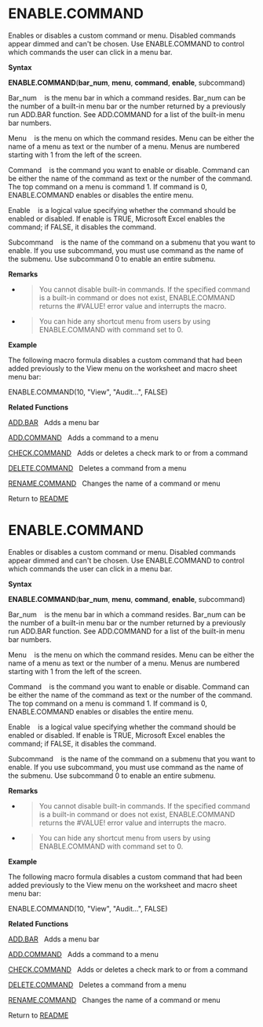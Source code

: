 # ENABLE.COMMAND

Enables or disables a custom command or menu. Disabled commands appear
dimmed and can't be chosen. Use ENABLE.COMMAND to control which commands
the user can click in a menu bar.

**Syntax**

**ENABLE.COMMAND**(**bar\_num**, **menu**, **command**, **enable**,
subcommand)

Bar\_num&nbsp;&nbsp;&nbsp;&nbsp;is the menu bar in which a command
resides. Bar\_num can be the number of a built-in menu bar or the number
returned by a previously run ADD.BAR function. See ADD.COMMAND for a
list of the built-in menu bar numbers.

Menu&nbsp;&nbsp;&nbsp;&nbsp;is the menu on which the command resides.
Menu can be either the name of a menu as text or the number of a menu.
Menus are numbered starting with 1 from the left of the screen.

Command&nbsp;&nbsp;&nbsp;&nbsp;is the command you want to enable or
disable. Command can be either the name of the command as text or the
number of the command. The top command on a menu is command 1. If
command is 0, ENABLE.COMMAND enables or disables the entire menu.

Enable&nbsp;&nbsp;&nbsp;&nbsp;is a logical value specifying whether the
command should be enabled or disabled. If enable is TRUE, Microsoft
Excel enables the command; if FALSE, it disables the command.

Subcommand&nbsp;&nbsp;&nbsp;&nbsp;is the name of the command on a
submenu that you want to enable. If you use subcommand, you must use
command as the name of the submenu. Use subcommand 0 to enable an entire
submenu.

**Remarks**

  - > You cannot disable built-in commands. If the specified command is
    > a built-in command or does not exist, ENABLE.COMMAND returns the
    > \#VALUE\! error value and interrupts the macro.

  - > You can hide any shortcut menu from users by using ENABLE.COMMAND
    > with command set to 0.


**Example**

The following macro formula disables a custom command that had been
added previously to the View menu on the worksheet and macro sheet menu
bar:

ENABLE.COMMAND(10, "View", "Audit...", FALSE)

**Related Functions**

[ADD.BAR](ADD.BAR.md)&nbsp;&nbsp;&nbsp;Adds a menu bar

[ADD.COMMAND](ADD.COMMAND.md)&nbsp;&nbsp;&nbsp;Adds a command to a menu

[CHECK.COMMAND](CHECK.COMMAND.md)&nbsp;&nbsp;&nbsp;Adds or deletes a check mark to or from a
command

[DELETE.COMMAND](DELETE.COMMAND.md)&nbsp;&nbsp;&nbsp;Deletes a command from a menu

[RENAME.COMMAND](RENAME.COMMAND.md)&nbsp;&nbsp;&nbsp;Changes the name of a command or menu



Return to [README](README.md#E)

# ENABLE.COMMAND

Enables or disables a custom command or menu. Disabled commands appear
dimmed and can't be chosen. Use ENABLE.COMMAND to control which commands
the user can click in a menu bar.

**Syntax**

**ENABLE.COMMAND**(**bar\_num**, **menu**, **command**, **enable**,
subcommand)

Bar\_num&nbsp;&nbsp;&nbsp;&nbsp;is the menu bar in which a command
resides. Bar\_num can be the number of a built-in menu bar or the number
returned by a previously run ADD.BAR function. See ADD.COMMAND for a
list of the built-in menu bar numbers.

Menu&nbsp;&nbsp;&nbsp;&nbsp;is the menu on which the command resides.
Menu can be either the name of a menu as text or the number of a menu.
Menus are numbered starting with 1 from the left of the screen.

Command&nbsp;&nbsp;&nbsp;&nbsp;is the command you want to enable or
disable. Command can be either the name of the command as text or the
number of the command. The top command on a menu is command 1. If
command is 0, ENABLE.COMMAND enables or disables the entire menu.

Enable&nbsp;&nbsp;&nbsp;&nbsp;is a logical value specifying whether the
command should be enabled or disabled. If enable is TRUE, Microsoft
Excel enables the command; if FALSE, it disables the command.

Subcommand&nbsp;&nbsp;&nbsp;&nbsp;is the name of the command on a
submenu that you want to enable. If you use subcommand, you must use
command as the name of the submenu. Use subcommand 0 to enable an entire
submenu.

**Remarks**

  - > You cannot disable built-in commands. If the specified command is
    > a built-in command or does not exist, ENABLE.COMMAND returns the
    > \#VALUE\! error value and interrupts the macro.

  - > You can hide any shortcut menu from users by using ENABLE.COMMAND
    > with command set to 0.


**Example**

The following macro formula disables a custom command that had been
added previously to the View menu on the worksheet and macro sheet menu
bar:

ENABLE.COMMAND(10, "View", "Audit...", FALSE)

**Related Functions**

[ADD.BAR](ADD.BAR.md)&nbsp;&nbsp;&nbsp;Adds a menu bar

[ADD.COMMAND](ADD.COMMAND.md)&nbsp;&nbsp;&nbsp;Adds a command to a menu

[CHECK.COMMAND](CHECK.COMMAND.md)&nbsp;&nbsp;&nbsp;Adds or deletes a check mark to or from a
command

[DELETE.COMMAND](DELETE.COMMAND.md)&nbsp;&nbsp;&nbsp;Deletes a command from a menu

[RENAME.COMMAND](RENAME.COMMAND.md)&nbsp;&nbsp;&nbsp;Changes the name of a command or menu



Return to [README](README.md#E)

